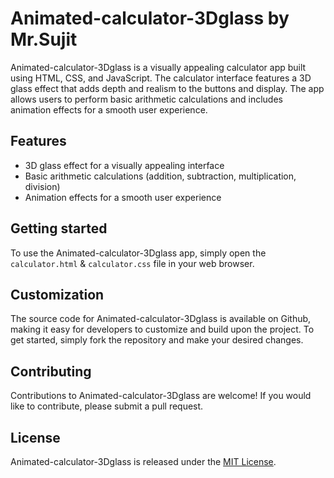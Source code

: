 # Animated-calculator-3Dglass by Mr.Sujit

Animated-calculator-3Dglass is a visually appealing calculator app built using HTML, CSS, and JavaScript. The calculator interface features a 3D glass effect that adds depth and realism to the buttons and display. The app allows users to perform basic arithmetic calculations and includes animation effects for a smooth user experience.

## Features

- 3D glass effect for a visually appealing interface
- Basic arithmetic calculations (addition, subtraction, multiplication, division)
- Animation effects for a smooth user experience

## Getting started

To use the Animated-calculator-3Dglass app, simply open the `calculator.html` & `calculator.css` file in your web browser.

## Customization

The source code for Animated-calculator-3Dglass is available on Github, making it easy for developers to customize and build upon the project. To get started, simply fork the repository and make your desired changes.

## Contributing

Contributions to Animated-calculator-3Dglass are welcome! If you would like to contribute, please submit a pull request.

## License

Animated-calculator-3Dglass is released under the [MIT License](https://opensource.org/licenses/MIT).
